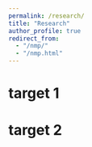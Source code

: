 ```yaml
---
permalink: /research/
title: "Research"
author_profile: true
redirect_from: 
  - "/nmp/"
  - "/nmp.html"
---
```


target 1
======


target 2
======
